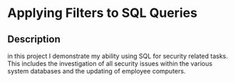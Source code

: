 <h1>Applying Filters to SQL Queries</h1>

<h2>Description</h2>
in this project I demonstrate my ability using SQL for security related tasks. This includes the
investigation of all security issues within the various system databases and the updating of
employee computers.
  
<br />
